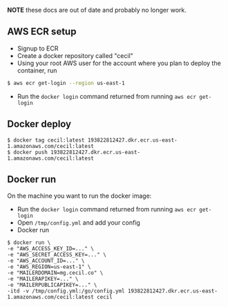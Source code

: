 

**NOTE** these docs are out of date and probably no longer work.

## AWS ECR setup

* Signup to ECR
* Create a docker repository called "cecil"
* Using your root AWS user for the account where you plan to deploy the container, run

```bash
$ aws ecr get-login --region us-east-1
```
* Run the `docker login` command returned from running `aws ecr get-login`

## Docker deploy

```
$ docker tag cecil:latest 193822812427.dkr.ecr.us-east-1.amazonaws.com/cecil:latest
$ docker push 193822812427.dkr.ecr.us-east-1.amazonaws.com/cecil:latest
```

## Docker run

On the machine you want to run the docker image:

* Run the `docker login` command returned from running `aws ecr get-login`
* Open `/tmp/config.yml` and add your config
* Docker run

```
$ docker run \
-e "AWS_ACCESS_KEY_ID=..." \
-e "AWS_SECRET_ACCESS_KEY=..." \
-e "AWS_ACCOUNT_ID=..." \
-e "AWS_REGION=us-east-1" \
-e "MAILERDOMAIN=mg.cecil.co" \
-e "MAILERAPIKEY=..." \
-e "MAILERPUBLICAPIKEY=..." \
-itd -v /tmp/config.yml:/go/config.yml 193822812427.dkr.ecr.us-east-1.amazonaws.com/cecil:latest cecil
```
